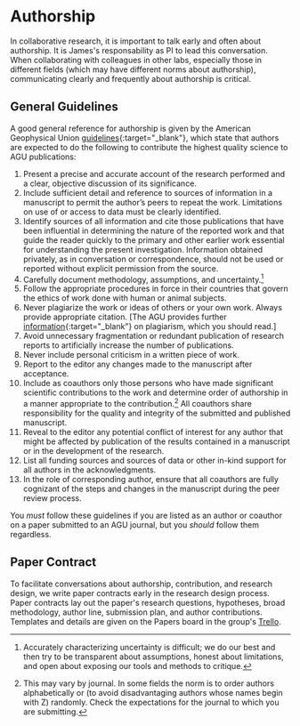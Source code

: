 # Authorship

In collaborative research, it is important to talk early and often about authorship.
It is James's responsability as PI to lead this conversation.
When collaborating with colleagues in other labs, especially those in different fields (which may have different norms about authorship), communicating clearly and frequently about authorship is critical.

## General Guidelines

A good general reference for authorship is given by the American Geophysical Union [guidelines](https://www.agu.org/Publish-with-AGU/Publish/Author-Resources/Policies/Scientific-ethics-policy){:target="_blank"}, which state that authors are expected to do the following to contribute the highest quality science to AGU publications:

1. Present a precise and accurate account of the research performed and a clear, objective discussion of its significance.
1. Include sufficient detail and reference to sources of information in a manuscript to permit the author’s peers to repeat the work. Limitations on use of or access to data must be clearly identified.
1. Identify sources of all information and cite those publications that have been influential in determining the nature of the reported work and that guide the reader quickly to the primary and other earlier work essential for understanding the present investigation. Information obtained privately, as in conversation or correspondence, should not be used or reported without explicit permission from the source.
1. Carefully document methodology, assumptions, and uncertainty.[^uncertainty]
1. Follow the appropriate procedures in force in their countries that govern the ethics of work done with human or animal subjects.
1. Never plagiarize the work or ideas of others or your own work. Always provide appropriate citation. [The AGU provides further [information](https://www.agu.org/Publish-with-AGU/Publish/Author-Resources/Policies/Scientific-ethics-policy){:target="_blank"} on plagiarism, which you should read.]
1. Avoid unnecessary fragmentation or redundant publication of research reports to artificially increase the number of publications.
1. Never include personal criticism in a written piece of work.
1. Report to the editor any changes made to the manuscript after acceptance.
1. Include as coauthors only those persons who have made significant scientific contributions to the work and determine order of authorship in a manner appropriate to the contribution.[^order] All coauthors share responsibility for the quality and integrity of the submitted and published manuscript.
1. Reveal to the editor any potential conflict of interest for any author that might be affected by publication of the results contained in a manuscript or in the development of the research.
1. List all funding sources and sources of data or other in-kind support for all authors in the acknowledgments.
1. In the role of corresponding author, ensure that all coauthors are fully cognizant of the steps and changes in the manuscript during the peer review process.

You *must* follow these guidelines if you are listed as an author or coauthor on a paper submitted to an AGU journal, but you *should* follow them regardless.

## Paper Contract

To facilitate conversations about authorship, contribution, and research design, we write paper contracts early in the research design process.
Paper contracts lay out the paper's research questions, hypotheses, broad methodology, author line, submission plan, and author contributions.
Templates and details are given on the Papers board in the group's [Trello](../toolkit/trello).

[^uncertainty]: Accurately characterizing uncertainty is difficult; we do our best and then try to be transparent about assumptions, honest about limitations, and open about exposing our tools and methods to critique.
[^order]: This may vary by journal. In some fields the norm is to order authors alphabetically or (to avoid disadvantaging authors whose names begin with Z) randomly. Check the expectations for the journal to which you are submitting.
